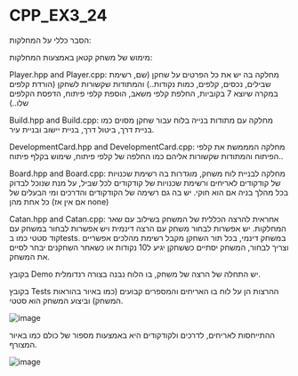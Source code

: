 # CPP_EX3_24
הסבר כללי על המחלקות:

מימוש של משחק קטאן באמצעות המחלקות:

Player.hpp and Player.cpp: 
מחלקה בה יש את כל הפרטים על שחקן (שם, רשימת שבילים, נכסים, קלפים, כמות נקודות..) 
והמתודות שקשורות לשחקן (הורדת קלפים במקרה שיוצא 7 בקוביות, החלפת קלפי משאב, הוספת קלפי פיתוח, הדפסת הקלפים שלו..)


Build.hpp and Build.cpp:
מחלקה עם מתודות בנייה בלוח עבור שחקן מסוים כמו בניית דרך, ביטול דרך, בניית יישוב ובניית עיר.


DevelopmentCard.hpp and DevelopmentCard.cpp:
מחלקה המממשת את קלפי הפיתוח והמתודות שקשורות אליהם כמו החלפה של קלפי פיתוח, שימוש בקלף פיתוח..


Board.hpp and Board.cpp:
מחלקה לבניית לוח משחק, מוגדרות בה רשימת שכנויות של קודקודים לאריחים ורשימת שכנויות של קודקודים לכל שביל, על מנת שנוכל לבדוק בכל מהלך בניה אם הוא חוקי.
יש בה גם רשימה של הקודקודים והדרכים ומי הבעלים של כל אחת מהן (אם אין אז none)


Catan.hpp and Catan.cpp:
אחראית להרצה הכללית של המשחק בשילוב עם שאר המחלקות. יש אפשרות לבחור משחק עם הרצה דינמית ויש אפשרות לבחור במשחק עם קוד סטטי כמו בtests.
במשחק דינמי, בכל תור השחקן מקבל רשימת מהלכים אפשריים וצריך לבחור, המשחק יסתיים כששחקן יגיע ל10 נקודות או כשאחר השחקנים יבחר לסיים את המשחק.


בקובץ Demo יש התחלה של הרצה של משחק, בו הלוח נבנה בצורה רנדומלית.

בקובץ Tests ההרצות הן על לוח בו האריחים והמספרים קבועים (כמו באיור בהוראות המשחק) וביצוע המשחק הוא סטטי.

![image](https://github.com/user-attachments/assets/a3d5a6ae-0116-4a43-a36c-0931847188b6)

ההתייחסות לאריחים, לדרכים ולקודקודים היא באמצעות מספור של כולם כמו באיור המצורף.

![image](https://github.com/user-attachments/assets/e712c995-3ad0-4cb3-b42b-ff8798508c0c)

